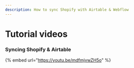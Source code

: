 ```yaml
---
description: How to sync Shopify with Airtable & Webflow
---
```


# Tutorial videos

### Syncing Shopify & Airtable

{% embed url="https://youtu.be/mdfmjvwZH5o" %}
